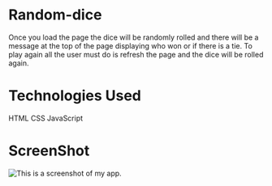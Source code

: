 # Random-dice
Once you load the page the dice will be randomly rolled and there will be a message at the top of the page displaying who won or if there is a tie. 
To play again all the user must do is refresh the page and the dice will be rolled again. 

# Technologies Used
HTML
CSS
JavaScript
# ScreenShot

![This is a screenshot of my app.](http://url/Random-dice/images/samplePic.png)
